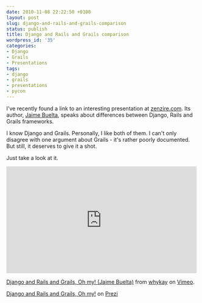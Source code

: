 ```yaml
---
date: 2010-11-08 22:22:50 +0100
layout: post
slug: django-and-rails-and-grails-comparison
status: publish
title: Django and Rails and Grails comparison
wordpress_id: '35'
categories:
- Django
- Grails
- Presentations
tags:
- django
- grails
- presentations
- pycon
---
```


I've recently found a link to an interesting presentation at [zenzire.com](http://www.zenzire.com/archive/comparison-between-django-rails-and-grails/). Its author, [Jaime Buelta](http://wrongsideofmemphis.wordpress.com/), speaks about differences between Django, Rails and Grails frameworks.





I know Django and Grails. Personally, I like both of them. I can't only disagree with one argument about Grails - it's rather poorly documented. But still, it deserves to give it a shot.





Just take a look at it.


<iframe src="http://player.vimeo.com/video/14083682" width="500" height="281" frameborder="0" webkitAllowFullScreen mozallowfullscreen allowFullScreen></iframe>



[Django and Rails and Grails, Oh my! (Jaime Buelta)](http://vimeo.com/14083682) from [whykay](http://vimeo.com/whykay) on [Vimeo](http://vimeo.com).





[Django and Rails and Grails, Oh my!](http://prezi.com/n9re7-x9guah/django-and-rails-and-grails-oh-my/) on [Prezi](http://prezi.com)
